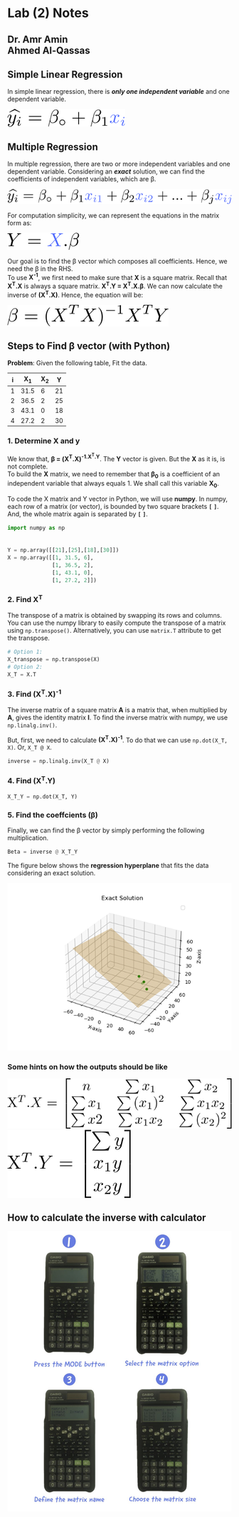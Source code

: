# Lab (2) Notes
Dr. Amr Amin  
Ahmed Al-Qassas
---
## Simple Linear Regression
In simple linear regression, there is _**only one independent variable**_ and one dependent variable.

![img_1.png](img_1.png)
## Multiple Regression
In multiple regression, there are two or more independent variables and one dependent variable. Considering an _**exact**_ solution, we can find the coefficients of independent variables, which are β.

![img_2.png](img_2.png)  

For computation simplicity, we can represent the equations in the matrix form as:  

![img_3.png](img_3.png)

Our goal is to find the β vector which composes all coefficients. Hence, we need the β in the RHS.   
To use **X<sup>-1</sup>**, we first need to make sure that **X** is a square matrix. Recall that **X<sup>T</sup>.X** is always a square matrix. **X<sup>T</sup>.Y = X<sup>T</sup>.X.β**. We can now calculate the inverse of **(X<sup>T</sup>.X)**. Hence, the equation will be:  

![img_4.png](img_4.png)

## Steps to Find β vector (with Python)
**Problem**: Given the following table, Fit the data.

| i | X<sub>1</sub> | X<sub>2</sub> | Y  |
|---|---------------|---------------|----|
| 1 | 31.5          | 6             | 21 |
| 2 | 36.5          | 2             | 25 |
| 3 | 43.1          | 0             | 18 |
| 4 | 27.2          | 2             | 30 |
### 1. Determine X and y
We know that, **β = (X<sup>T</sup>.X)<sup>-1</sarrayup>.X<sup>T</sup>.Y**. The **Y** vector is given. But the **X** as it is, is not complete.  
To build the **X** matrix, we need to remember that **β<sub>0</sub>** is a coefficient of an independent variable that always equals 1. We shall call this variable **X<sub>0</sub>**.  

To code the X matrix and Y vector in Python, we will use **numpy**. In numpy, each row of a matrix (or vector), is bounded by two square brackets **`[`** **`]`**. And, the whole matrix again is separated by **`[`** **`]`**.

```Python
import numpy as np


Y = np.array([[21],[25],[18],[30]])
X = np.array([[1, 31.5, 6], 
              [1, 36.5, 2], 
              [1, 43.1, 0], 
              [1, 27.2, 2]])
```

### 2. Find X<sup>T</sup>
The transpose of a matrix is obtained by swapping its rows and columns. You can use the numpy library to easily compute the transpose of a matrix using `np.transpose()`. Alternatively, you can use `matrix.T` attribute to get the transpose.

```Python
# Option 1:
X_transpose = np.transpose(X)
# Option 2:
X_T = X.T
```

### 3. Find (X<sup>T</sup>.X)<sup>-1</sup>
The inverse matrix of a square matrix **A** is a matrix that, when multiplied by **A**, gives the identity matrix **I**. To find the inverse matrix with numpy, we use `np.linalg.inv()`.

But, first, we need to calculate **(X<sup>T</sup>.X)<sup>-1</sup>**. To do that we can use `np.dot(X_T, X)`. Or, `X_T @ X`.

```Python
inverse = np.linalg.inv(X_T @ X)
```

### 4. Find (X<sup>T</sup>.Y)
```python
X_T_Y = np.dot(X_T, Y)
```

### 5. Find the coeffcients (β)
Finally, we can find the β vector by simply performing the following multiplication.
```python
Beta = inverse @ X_T_Y
```  
The figure below shows the **regression hyperplane** that fits the data considering an exact solution.  

![img_9.png](img_9.png)

### Some hints on how the outputs should be like
![img_7.png](img_7.png)  
![img_8.png](img_8.png)

## How to calculate the inverse with calculator
![img_10.png](img_10.png)